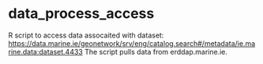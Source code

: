 # data_process_access
R script to access data assocaited with dataset: https://data.marine.ie/geonetwork/srv/eng/catalog.search#/metadata/ie.marine.data:dataset.4433
The script pulls data from erddap.marine.ie.

